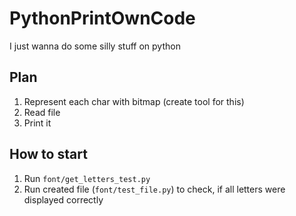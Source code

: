 # PythonPrintOwnCode
I just wanna do some silly stuff on python

## Plan
1. Represent each char with bitmap (create tool for this)
2. Read file
3. Print it

## How to start
1. Run `font/get_letters_test.py`
2. Run created file (`font/test_file.py`) to check, if all letters were displayed correctly
